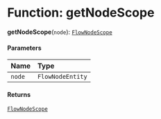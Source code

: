 # Function: getNodeScope

**getNodeScope**(`node`): [`FlowNodeScope`](/auto-docs/variable-plugin/interfaces/FlowNodeScope.md)

#### Parameters

| Name | Type |
| :------ | :------ |
| `node` | `FlowNodeEntity` |

#### Returns

[`FlowNodeScope`](/auto-docs/variable-plugin/interfaces/FlowNodeScope.md)
